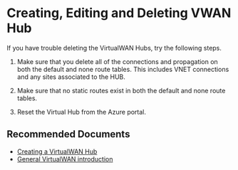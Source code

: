 <properties
  pagetitle="Creating, Editing and Deleting VWAN Hub"
  service=""
  resource=""
  ms.author="wellee"
  selfhelptype="Generic"
  supporttopicids="32640647"
  resourcetags=""
  productpesids="16572"
  cloudenvironments="public,fairfax,mooncake,blackforest,ussec,usnat"
  articleid="cf3f39db-2e8a-46f4-80d6-d22d67fea9d5"
  ownershipid="CloudNet_VirtualWAN" />
# Creating, Editing and Deleting VWAN Hub

If you have trouble deleting the VirtualWAN Hubs, try the following steps.

1. Make sure that you delete all of the connections and propagation on both the default and none route tables. This includes VNET connections and any sites associated to the HUB.

2. Make sure that no static routes exist in both the default and none route tables.

3. Reset the Virtual Hub from the Azure portal. 

## **Recommended Documents**

* [Creating a VirtualWAN Hub](https://docs.microsoft.com/azure/virtual-wan/virtual-wan-site-to-site-portal#hub)
* [General VirtualWAN introduction](https://docs.microsoft.com/azure/virtual-wan/virtual-wan-about)
